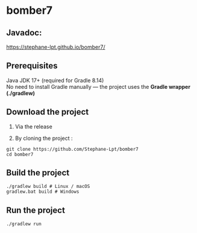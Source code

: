 # bomber7

## Javadoc:

https://stephane-lpt.github.io/bomber7/

## Prerequisites

Java JDK 17+ (required for Gradle 8.14)  
No need to install Gradle manually — the project uses the **Gradle wrapper (./gradlew)**

## Download the project

1. Via the release

2. By cloning the project :
```
git clone https://github.com/Stephane-Lpt/bomber7
cd bomber7
```

## Build the project

```
./gradlew build # Linux / macOS
gradlew.bat build # Windows
```

## Run the project
```
./gradlew run
```